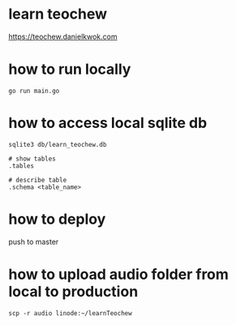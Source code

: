 # learn teochew
https://teochew.danielkwok.com

# how to run locally
```shell
go run main.go
```

# how to access local sqlite db
```shell
sqlite3 db/learn_teochew.db

# show tables
.tables

# describe table
.schema <table_name>
```

# how to deploy
push to master

# how to upload audio folder from local to production
```shell
scp -r audio linode:~/learnTeochew
```